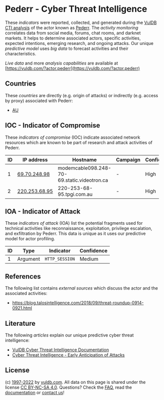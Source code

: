 # Pederr - Cyber Threat Intelligence

These _indicators_ were reported, collected, and generated during the [VulDB CTI analysis](https://vuldb.com/?kb.cti) of the actor known as [Pederr](https://vuldb.com/?actor.pederr). The _activity monitoring_ correlates data from social media, forums, chat rooms, and darknet markets. It helps to determine associated actors, specific activities, expected intentions, emerging research, and ongoing attacks. Our unique _predictive model_ uses _big data_ to forecast activities and their characteristics.

_Live data_ and more _analysis capabilities_ are available at [https://vuldb.com/?actor.pederr](https://vuldb.com/?actor.pederr)

## Countries

These _countries_ are directly (e.g. origin of attacks) or indirectly (e.g. access by proxy) associated with Pederr:

* [AU](https://vuldb.com/?country.au)

## IOC - Indicator of Compromise

These _indicators of compromise_ (IOC) indicate associated network resources which are known to be part of research and attack activities of Pederr.

ID | IP address | Hostname | Campaign | Confidence
-- | ---------- | -------- | -------- | ----------
1 | [69.70.248.98](https://vuldb.com/?ip.69.70.248.98) | modemcable098.248-70-69.static.videotron.ca | - | High
2 | [220.253.68.95](https://vuldb.com/?ip.220.253.68.95) | 220-253-68-95.tpgi.com.au | - | High

## IOA - Indicator of Attack

These _indicators of attack_ (IOA) list the potential fragments used for technical activities like reconnaissance, exploitation, privilege escalation, and exfiltration by Pederr. This data is unique as it uses our predictive model for actor profiling.

ID | Type | Indicator | Confidence
-- | ---- | --------- | ----------
1 | Argument | `HTTP_SESSION` | Medium

## References

The following list contains _external sources_ which discuss the actor and the associated activities:

* https://blog.talosintelligence.com/2018/09/threat-roundup-0914-0921.html

## Literature

The following _articles_ explain our unique predictive cyber threat intelligence:

* [VulDB Cyber Threat Intelligence Documentation](https://vuldb.com/?kb.cti)
* [Cyber Threat Intelligence - Early Anticipation of Attacks](https://www.scip.ch/en/?labs.20201022)

## License

(c) [1997-2022](https://vuldb.com/?kb.changelog) by [vuldb.com](https://vuldb.com/?kb.about). All data on this page is shared under the license [CC BY-NC-SA 4.0](https://creativecommons.org/licenses/by-nc-sa/4.0/). Questions? Check the [FAQ](https://vuldb.com/?kb.faq), read the [documentation](https://vuldb.com/?kb) or [contact us](https://vuldb.com/?contact)!
